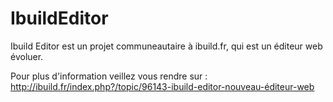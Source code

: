 IbuildEditor
============

Ibuild Editor est un projet communeautaire à ibuild.fr, qui est un éditeur web évoluer.


Pour plus d'information veillez vous rendre sur : http://ibuild.fr/index.php?/topic/96143-ibuild-editor-nouveau-éditeur-web
